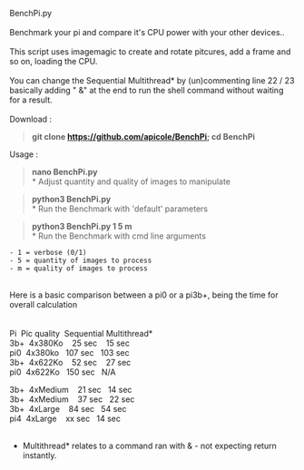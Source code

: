 BenchPi.py<br><br>
Benchmark your pi and compare it's CPU power with your other devices.. <br><br>
This script uses imagemagic to create and rotate pitcures, add a frame and so on, loading the CPU.<br><br>
You can change the Sequential&nbsp;Multithread* by (un)commenting line 22 / 23 basically adding " &" at the end to run the shell command without waiting for a result.<br>
<br>
Download : <br>
>  <b>git clone https://github.com/apicole/BenchPi; cd BenchPi</b><br>

Usage : <br>
 >  <b>nano BenchPi.py</b><br>
    * Adjust quantity and quality of images to manipulate
 
 >  <b>python3 BenchPi.py</b><br>
    * Run the Benchmark with 'default' parameters

 >  <b>python3 BenchPi.py 1 5 m</b><br>
    * Run the Benchmark with cmd line arguments

    - 1 = verbose (0/1)
    - 5 = quantity of images to process
    - m = quality of images to process
    
<br>
Here is a basic comparison between a pi0 or a pi3b+, being the time for overall calculation<br><br><br>
  Pi&nbsp;&nbsp;Pic quality&nbsp;&nbsp;Sequential&nbsp;Multithread*<br> 
  3b+&nbsp;&nbsp;4x380Ko&nbsp;&nbsp;&nbsp;&nbsp;25 sec&nbsp;&nbsp;&nbsp;&nbsp;15 sec<br>
  pi0&nbsp;&nbsp;4x380ko&nbsp;&nbsp;&nbsp;107 sec&nbsp;&nbsp;&nbsp;103 sec<br>
  3b+&nbsp;&nbsp;4x622Ko&nbsp;&nbsp;&nbsp;&nbsp;52 sec&nbsp;&nbsp;&nbsp;&nbsp;27 sec<br>
  pi0&nbsp;&nbsp;4x622Ko&nbsp;&nbsp;&nbsp;150 sec&nbsp;&nbsp;&nbsp;N/A<br>
  
  3b+&nbsp;&nbsp;4xMedium&nbsp;&nbsp;&nbsp;&nbsp;21 sec&nbsp;&nbsp;&nbsp;14 sec<br>
  3b+&nbsp;&nbsp;4xMedium&nbsp;&nbsp;&nbsp;&nbsp;37 sec&nbsp;&nbsp;&nbsp;22 sec<br>
  3b+&nbsp;&nbsp;4xLarge&nbsp;&nbsp;&nbsp;&nbsp;84 sec&nbsp;&nbsp;&nbsp;54 sec<br>
  pi4&nbsp;&nbsp;4xLarge&nbsp;&nbsp;&nbsp;&nbsp;xx sec&nbsp;&nbsp;&nbsp;14 sec<br>
<br>
* Multithread* relates to a command ran with & - not expecting return instantly.

